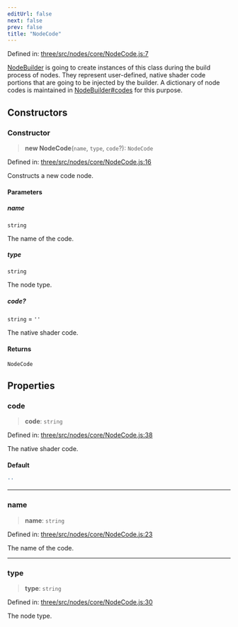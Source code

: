 ```yaml
---
editUrl: false
next: false
prev: false
title: "NodeCode"
---
```


Defined in: [three/src/nodes/core/NodeCode.js:7](https://github.com/DefinitelyMaybe/three-i18n/blob/fa57b79433d1c349ffb23a78727299c8d4190136/three/src/nodes/core/NodeCode.js#L7)

[NodeBuilder](/reference/threewebgpu/classes/nodebuilder/) is going to create instances of this class during the build process
of nodes. They represent user-defined, native shader code portions that are going to be
injected by the builder. A dictionary of node codes is maintained in [NodeBuilder#codes](/reference/threewebgpu/classes/nodebuilder/#codes)
for this purpose.

## Constructors

### Constructor

> **new NodeCode**(`name`, `type`, `code`?): `NodeCode`

Defined in: [three/src/nodes/core/NodeCode.js:16](https://github.com/DefinitelyMaybe/three-i18n/blob/fa57b79433d1c349ffb23a78727299c8d4190136/three/src/nodes/core/NodeCode.js#L16)

Constructs a new code node.

#### Parameters

##### name

`string`

The name of the code.

##### type

`string`

The node type.

##### code?

`string` = `''`

The native shader code.

#### Returns

`NodeCode`

## Properties

### code

> **code**: `string`

Defined in: [three/src/nodes/core/NodeCode.js:38](https://github.com/DefinitelyMaybe/three-i18n/blob/fa57b79433d1c349ffb23a78727299c8d4190136/three/src/nodes/core/NodeCode.js#L38)

The native shader code.

#### Default

```ts
''
```

***

### name

> **name**: `string`

Defined in: [three/src/nodes/core/NodeCode.js:23](https://github.com/DefinitelyMaybe/three-i18n/blob/fa57b79433d1c349ffb23a78727299c8d4190136/three/src/nodes/core/NodeCode.js#L23)

The name of the code.

***

### type

> **type**: `string`

Defined in: [three/src/nodes/core/NodeCode.js:30](https://github.com/DefinitelyMaybe/three-i18n/blob/fa57b79433d1c349ffb23a78727299c8d4190136/three/src/nodes/core/NodeCode.js#L30)

The node type.
